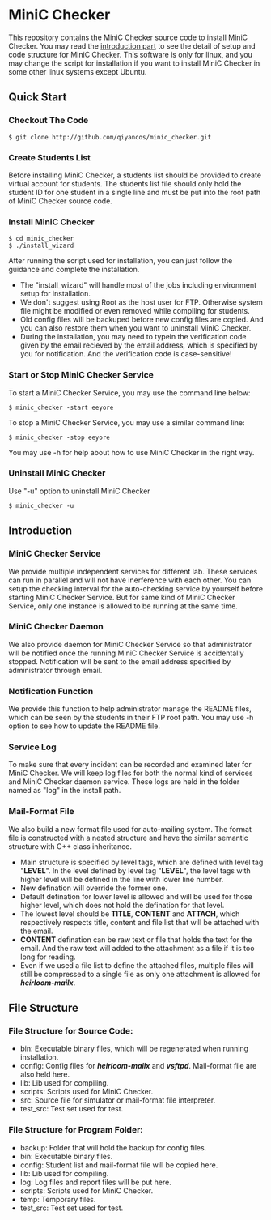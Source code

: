 # MiniC Checker

This repository contains the MiniC Checker source code to install MiniC Checker. You may read the [introduction part](#quick) to see the detail of setup and code structure for MiniC Checker. This software is only for linux, and you may change the script for installation if you want to install MiniC Checker in some other linux systems except Ubuntu.

## Quick Start

### Checkout The Code

```shell
$ git clone http://github.com/qiyancos/minic_checker.git
```

### Create Students List

Before installing MiniC Checker, a students list should be provided to create virtual account for students. The students list file should only hold the student ID for one student in a single line and must be put into the root path of MiniC Checker source code.

### Install MiniC Checker

```shell
$ cd minic_checker
$ ./install_wizard
```

After running the script used for installation, you can just follow the guidance and complete the installation. 

- The "install_wizard" will handle most of the  jobs including environment setup for installation.
- We don't suggest using Root as the host user for FTP. Otherwise system file might be modified or even removed while compiling for students.
- Old config files will be backuped before new config files are copied. And you can also restore them when you want to uninstall MiniC Checker.
- During the installation, you may need to typein the verification code given by the email recieved by the email address, which is specified by you for notification. And the verification code is case-sensitive!

### Start or Stop MiniC Checker Service

To start a MiniC Checker Service, you may use the command line below:

```shell
$ minic_checker -start eeyore
```

To stop a MiniC Checker Service, you may use a similar command line:

```shell
$ minic_checker -stop eeyore
```

You may use -h for help about how to use MiniC Checker in the right way.

### Uninstall MiniC Checker

Use "-u" option to uninstall MiniC Checker

```shell
$ minic_checker -u
```

## <a name="quick"></a>Introduction

### MiniC Checker Service

We provide multiple independent services for different lab. These services can run in parallel and will not have inerference with each other. You can setup the checking interval for the auto-checking service by yourself before starting MiniC Checker Service. But for same kind of MiniC Checker Service, only one instance is allowed to be running at the same time. 

### MiniC Checker Daemon

We also provide daemon for MiniC Checker Service so that administrator will be notified once the running MiniC Checker Service is accidentally stopped. Notification will be sent to the email address specified by administrator through email.

### Notification Function

We provide this function to help administrator manage the README files, which can be seen by the students in their FTP root path. You may use -h option to see how to update the README file.

### Service Log

To make sure that every incident can be recorded and examined later for MiniC Checker. We will keep log files for both the normal kind of services and MiniC Checker daemon service. These logs are held in the folder named as "log" in the install path.  

### Mail-Format File

We also build a new format file used for auto-mailing system. The format file is constructed with a nested structure and have the similar semantic structure with C++ class inheritance. 

- Main structure is specified by level tags, which are defined with level tag "**LEVEL**". In the level defined by level tag "**LEVEL**", the level tags with higher level will be defined in the line with lower line number.
- New defination will override the former one.
- Default defination for lower level is allowed and will be used for those higher level, which does not hold the defination for that level.
- The lowest level should be **TITLE**, **CONTENT** and **ATTACH**, which respectively respects title, content and file list that will be attached with the email.
- **CONTENT** defination can be raw text or file that holds the text for the email. And the raw text will added to the attachment as a file if it is too long for reading.  
- Even if we used a file list to define the attached files, multiple files will still be compressed to a single file as only one attachment is allowed for ***heirloom-mailx***.

## File Structure

### File Structure for Source Code:

- bin: Executable binary files, which will be regenerated when running installation.
- config: Config files for ***heirloom-mailx*** and ***vsftpd***. Mail-format file are also held here.
- lib: Lib used for compiling.
- scripts: Scripts used for MiniC Checker.
- src: Source file for simulator or mail-format file interpreter.
- test_src: Test set used for test.

### File Structure for Program Folder:

- backup: Folder that will hold the backup for config files.
- bin: Executable binary files.
- config: Student list and mail-format file will be copied here.
- lib: Lib used for compiling.
- log: Log files and report files will be put here.
- scripts: Scripts used for MiniC Checker.
- temp: Temporary files.
- test_src: Test set used for test.


